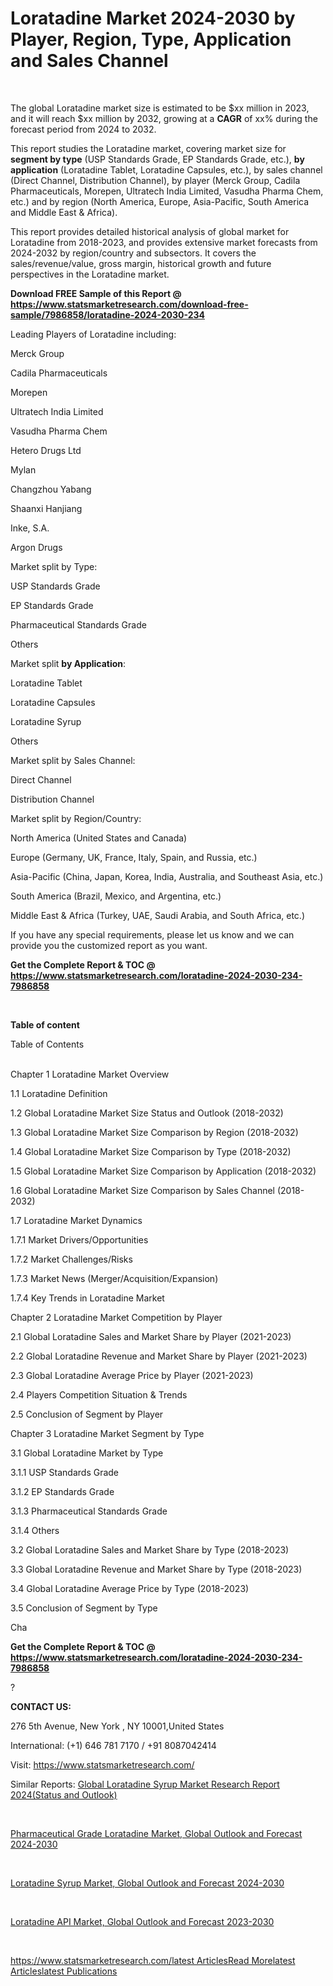 <h1>Loratadine Market 2024-2030 by Player, Region, Type, Application and Sales Channel</h1><br/><p>The global Loratadine market size is estimated to be $xx million in 2023, and it will reach $xx million by 2032, growing at a <strong>CAGR</strong> of xx% during the forecast period from 2024 to 2032.</p>
 
 
 
 <p>This report studies the Loratadine market, covering market size for <strong>segment by type</strong> (USP Standards Grade, EP Standards Grade, etc.), <strong>by application</strong> (Loratadine Tablet, Loratadine Capsules, etc.), by sales channel (Direct Channel, Distribution Channel), by player (Merck Group, Cadila Pharmaceuticals, Morepen, Ultratech India Limited, Vasudha Pharma Chem, etc.) and by region (North America, Europe, Asia-Pacific, South America and Middle East & Africa).</p>
 
 
 
 <p>This report provides detailed historical analysis of global market for Loratadine from 2018-2023, and provides extensive market forecasts from 2024-2032 by region/country and subsectors. It covers the sales/revenue/value, gross margin, historical growth and future perspectives in the Loratadine market.</p>
 
 
 
 <p><strong>Download FREE Sample of this Report @ <a href="https://www.statsmarketresearch.com/download-free-sample/7986858/loratadine-2024-2030-234">https://www.statsmarketresearch.com/download-free-sample/7986858/loratadine-2024-2030-234</a></strong></p>
 
 
 
 <p>Leading Players of Loratadine including:</p>
 
 
 
 <p>Merck Group</p>
 
 
 
 <p>Cadila Pharmaceuticals</p>
 
 
 
 <p>Morepen</p>
 
 
 
 <p>Ultratech India Limited</p>
 
 
 
 <p>Vasudha Pharma Chem</p>
 
 
 
 <p>Hetero Drugs Ltd</p>
 
 
 
 <p>Mylan</p>
 
 
 
 <p>Changzhou Yabang</p>
 
 
 
 <p>Shaanxi Hanjiang</p>
 
 
 
 <p>Inke, S.A.</p>
 
 
 
 <p>Argon Drugs</p>
 
 
 
 <p>Market split by Type:</p>
 
 
 
 <p>USP Standards Grade</p>
 
 
 
 <p>EP Standards Grade</p>
 
 
 
 <p>Pharmaceutical Standards Grade</p>
 
 
 
 <p>Others</p>
 
 
 
 <p>Market split <strong>by Application</strong>:</p>
 
 
 
 <p>Loratadine Tablet</p>
 
 
 
 <p>Loratadine Capsules</p>
 
 
 
 <p>Loratadine Syrup</p>
 
 
 
 <p>Others</p>
 
 
 
 <p>Market split by Sales Channel:</p>
 
 
 
 <p>Direct Channel</p>
 
 
 
 <p>Distribution Channel</p>
 
 
 
 <p>Market split by Region/Country:</p>
 
 
 
 <p>North America (United States and Canada)</p>
 
 
 
 <p>Europe (Germany, UK, France, Italy, Spain, and Russia, etc.)</p>
 
 
 
 <p>Asia-Pacific (China, Japan, Korea, India, Australia, and Southeast Asia, etc.)</p>
 
 
 
 <p>South America (Brazil, Mexico, and Argentina, etc.)</p>
 
 
 
 <p>Middle East & Africa (Turkey, UAE, Saudi Arabia, and South Africa, etc.)</p>
 
 
 
 <p>If you have any special requirements, please let us know and we can provide you the customized report as you want.</p>
 
 
 
 <div><b>Get the Complete Report & TOC @ <a href="https://www.statsmarketresearch.com/loratadine-2024-2030-234-7986858">https://www.statsmarketresearch.com/loratadine-2024-2030-234-7986858</a></b></div>
 
 
 
 <p><br />
 
 <b>Table of content</b></p>
 
 
 
 <p>Table of Contents<br />
 
 <br />
 
 Chapter 1 Loratadine Market Overview<br />
 
 1.1 Loratadine Definition<br />
 
 1.2 Global Loratadine Market Size Status and Outlook (2018-2032)<br />
 
 1.3 Global Loratadine Market Size Comparison by Region (2018-2032)<br />
 
 1.4 Global Loratadine Market Size Comparison by Type (2018-2032)<br />
 
 1.5 Global Loratadine Market Size Comparison by Application (2018-2032)<br />
 
 1.6 Global Loratadine Market Size Comparison by Sales Channel (2018-2032)<br />
 
 1.7 Loratadine Market Dynamics<br />
 
 1.7.1 Market Drivers/Opportunities<br />
 
 1.7.2 Market Challenges/Risks<br />
 
 1.7.3 Market News (Merger/Acquisition/Expansion)<br />
 
 1.7.4 Key Trends in Loratadine Market<br />
 
 Chapter 2 Loratadine Market Competition by Player<br />
 
 2.1 Global Loratadine Sales and Market Share by Player (2021-2023)<br />
 
 2.2 Global Loratadine Revenue and Market Share by Player (2021-2023)<br />
 
 2.3 Global Loratadine Average Price by Player (2021-2023)<br />
 
 2.4 Players Competition Situation & Trends<br />
 
 2.5 Conclusion of Segment by Player<br />
 
 Chapter 3 Loratadine Market Segment by Type<br />
 
 3.1 Global Loratadine Market by Type<br />
 
 3.1.1 USP Standards Grade<br />
 
 3.1.2 EP Standards Grade<br />
 
 3.1.3 Pharmaceutical Standards Grade<br />
 
 3.1.4 Others<br />
 
 3.2 Global Loratadine Sales and Market Share by Type (2018-2023)<br />
 
 3.3 Global Loratadine Revenue and Market Share by Type (2018-2023)<br />
 
 3.4 Global Loratadine Average Price by Type (2018-2023)<br />
 
 3.5 Conclusion of Segment by Type<br />
 
 Cha</p>
 
 
 
 <div><b>Get the Complete Report & TOC @ <a href="https://www.statsmarketresearch.com/loratadine-2024-2030-234-7986858">https://www.statsmarketresearch.com/loratadine-2024-2030-234-7986858</a></b></div>
 
 
 
 <p>? </p>
 
 
 
 <p><b>CONTACT US:</b><br />
 
 276 5th Avenue, New York , NY 10001,United States<br />
 
 International: (+1) 646 781 7170 / +91 8087042414<br />
 
 Visit: <a href="https://www.statsmarketresearch.com/">https://www.statsmarketresearch.com/</a><br />
 
 Similar Reports: <a href="https://www.statsmarketresearch.com/loratadine-2024-2030-234-7986858">Global Loratadine Syrup Market Research Report 2024(Status and Outlook)</a><br />
 
 <br />
 
 <a href="https://www.statsmarketresearch.com/loratadine-2024-2030-234-7986858">Pharmaceutical Grade Loratadine Market, Global Outlook and Forecast 2024-2030</a><br />
 
 <br />
 
 <a href="https://www.statsmarketresearch.com/loratadine-2024-2030-234-7986858">Loratadine Syrup Market, Global Outlook and Forecast 2024-2030</a><br />
 
 <br />
 
 <a href="https://www.statsmarketresearch.com/loratadine-2024-2030-234-7986858">Loratadine API Market, Global Outlook and Forecast 2023-2030</a><br />
 
 <br />
 
 <a href="https://gyeongbokgung.com">https://www.statsmarketresearch.com/</a><a href="https://hallyeomaritime.com">latest Articles</a><a href="https://jingwansa.com">Read More</a><a href="https://nguoiviet.jp/">latest Articles</a><a href="https://www.intelmarketresearch.com/">latest Publications</a></p>